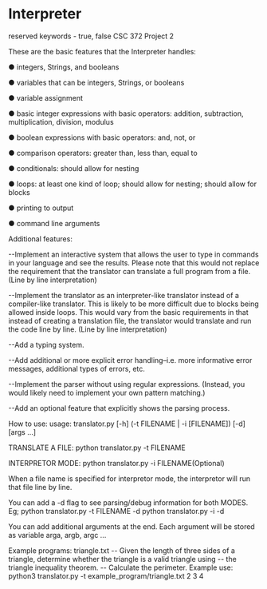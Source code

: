 # Interpreter

reserved keywords - true, false
CSC 372 Project 2

These are the basic features that the Interpreter handles: 

● integers, Strings, and booleans

● variables that can be integers, Strings, or booleans

● variable assignment

● basic integer expressions with basic operators: addition, subtraction,
  multiplication, division, modulus
  
● boolean expressions with basic operators: and, not, or

● comparison operators: greater than, less than, equal to

● conditionals: should allow for nesting

● loops: at least one kind of loop; should allow for nesting; should allow for blocks

● printing to output

● command line arguments

Additional features:

--Implement an interactive system that allows the user to type in commands in your
  language and see the results. Please note that this would not replace the
  requirement that the translator can translate a full program from a file. (Line by line interpretation)
  
--Implement the translator as an interpreter-like translator instead of a compiler-like
  translator. This is likely to be more difficult due to blocks being allowed inside
  loops. This would vary from the basic requirements in that instead of creating a
  translation file, the translator would translate and run the code line by line. (Line by line interpretation)
  
--Add a typing system.

--Add additional or more explicit error handling–i.e. more informative error
  messages, additional types of errors, etc.
  
--Implement the parser without using regular expressions. (Instead, you would
  likely need to implement your own pattern matching.)
  
--Add an optional feature that explicitly shows the parsing process.

How to use:
usage: translator.py [-h] (-t FILENAME | -i [FILENAME]) [-d] [args ...]

TRANSLATE A FILE:
python translator.py -t FILENAME 

INTERPRETOR MODE:
python translator.py -i FILENAME(Optional)

When a file name is specified for interpretor mode, the interpretor will run that file line by line.

You can add a -d flag to see parsing/debug information for both MODES. Eg;
python translator.py -t FILENAME -d
python translator.py -i -d

You can add additional arguments at the end. Each argument will be stored as
variable arga, argb, argc ...

Example programs:
triangle.txt
-- Given the length of three sides of a triangle, determine whether the triangle is a valid triangle using
-- the triangle inequality theorem.
-- Calculate the perimeter.
Example use: python3 translator.py -t example_program/triangle.txt 2 3 4